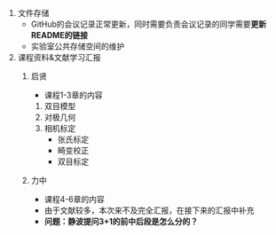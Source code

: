 1. 文件存储
    - GitHub的会议记录正常更新，同时需要负责会议记录的同学需要**更新README的链接**
    - 实验室公共存储空间的维护
1. 课程资料&文献学习汇报
    1. 启贤
        - 课程1-3章的内容
        1. 双目模型
        1. 对极几何
        1. 相机标定
            - 张氏标定
            - 畸变校正
            - 双目标定

    1. 力中
        - 课程4-6章的内容
        - 由于文献较多，本次来不及完全汇报，在接下来的汇报中补充
        - **问题：静波提问3+1的前中后段是怎么分的？**